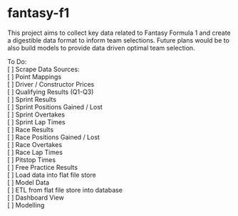 # fantasy-f1
This project aims to collect key data related to Fantasy Formula 1 and create a digestible data format to inform team selections. Future plans would be to also build models to provide data driven optimal team selection.

To Do:  
[ ] Scrape Data Sources:  
  [ ] Point Mappings  
  [ ] Driver / Constructor Prices  
  [ ] Qualifying Results (Q1-Q3)  
  [ ] Sprint Results   
  [ ] Sprint Positions Gained / Lost  
  [ ] Sprint Overtakes  
  [ ] Sprint Lap Times  
  [ ] Race Results   
  [ ] Race Positions Gained / Lost  
  [ ] Race Overtakes  
  [ ] Race Lap Times   
  [ ] Pitstop Times  
  [ ] Free Practice Results  
[ ] Load data into flat file store  
[ ] Model Data  
[ ] ETL from flat file store into database  
[ ] Dashboard View  
[ ] Modelling  
